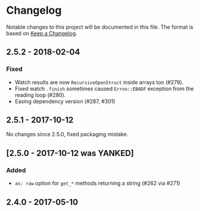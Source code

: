 # Changelog

Notable changes to this project will be documented in this file.
The format is based on [Keep a Changelog](http://keepachangelog.com/en/1.0.0/).

## 2.5.2 - 2018-02-04
### Fixed
- Watch results are now `RecursiveOpenStruct` inside arrays too (#279).
- Fixed watch `.finish` sometimes caused `Errno::EBADF` exception from the reading loop (#280).
- Easing dependency version (#287, #301)  

## 2.5.1 - 2017-10-12
No changes since 2.5.0, fixed packaging mistake.

## [2.5.0 - 2017-10-12 was YANKED]

### Added

- `as: raw` option for `get_*` methods returning a string (#262 via #271)

## 2.4.0 - 2017-05-10
